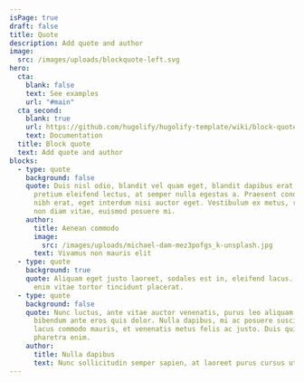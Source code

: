 ```yaml
---
isPage: true
draft: false
title: Quote
description: Add quote and author
image:
  src: /images/uploads/blockquote-left.svg
hero:
  cta:
    blank: false
    text: See examples
    url: "#main"
  cta_second:
    blank: true
    url: https://github.com/hugolify/hugolify-template/wiki/block-quote
    text: Documentation
  title: Block quote
  text: Add quote and author
blocks:
  - type: quote
    background: false
    quote: Duis nisl odio, blandit vel quam eget, blandit dapibus erat. Nullam
      pretium eleifend lectus, at semper nulla egestas a. Praesent condimentum
      nibh erat, eget interdum nisi auctor eget. Vestibulum ex metus, rhoncus
      non diam vitae, euismod posuere mi.
    author:
      title: Aenean commodo
      image:
        src: /images/uploads/michael-dam-mez3pofgs_k-unsplash.jpg
      text: Vivamus non mauris elit
  - type: quote
    background: true
    quote: Aliquam eget justo laoreet, sodales est in, eleifend lacus. Aenean eget
      enim vitae tortor tincidunt placerat.
  - type: quote
    background: false
    quote: Nunc luctus, ante vitae auctor venenatis, purus leo aliquam dui, ac
      bibendum ante eros quis dolor. Nulla dapibus, mi ac posuere suscipit, erat
      lacus commodo mauris, et venenatis metus felis ac justo. Duis quis
      pharetra enim.
    author:
      title: Nulla dapibus
      text: Nunc sollicitudin semper sapien, at laoreet purus cursus ut.
---
```

